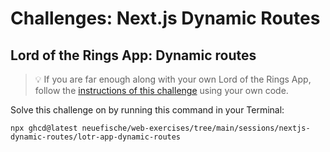 # Challenges: Next.js Dynamic Routes

## Lord of the Rings App: Dynamic routes

> 💡 If you are far enough along with your own Lord of the Rings App, follow the
> [instructions of this challenge](https://github.com/neuefische/web-exercises/tree/main/sessions/nextjs-dynamic-routes/lotr-app-dynamic-routes#readme)
> using your own code.

Solve this challenge on by running this command in your Terminal:

```
npx ghcd@latest neuefische/web-exercises/tree/main/sessions/nextjs-dynamic-routes/lotr-app-dynamic-routes
```
